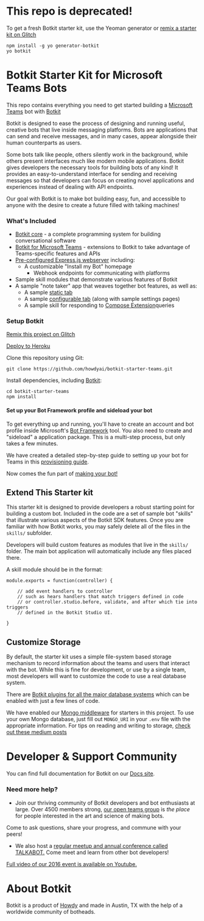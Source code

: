 # This repo is deprecated!

To get a fresh Botkit starter kit, use the Yeoman generator or [remix a starter kit on Glitch](https://glitch.com/botkit)

```
npm install -g yo generator-botkit
yo botkit
```




# Botkit Starter Kit for Microsoft Teams Bots

This repo contains everything you need to get started building a [Microsoft Teams](https://products.office.com/en-us/microsoft-teams/group-chat-software) bot with [Botkit](https://botkit.ai/teams)

Botkit is designed to ease the process of designing and running useful, creative bots that live inside messaging platforms. Bots are applications that can send and receive messages, and in many cases, appear alongside their human counterparts as users.

Some bots talk like people, others silently work in the background, while others present interfaces much like modern mobile applications. Botkit gives developers the necessary tools for building bots of any kind! It provides an easy-to-understand interface for sending and receiving messages so that developers can focus on creating novel applications and experiences instead of dealing with API endpoints.

Our goal with Botkit is to make bot building easy, fun, and accessible to anyone with the desire to create a future filled with talking machines!

### What's Included

* [Botkit core](https://botkit.ai/docs/core.html) - a complete programming system for building conversational software
* [Botkit for Microsoft Teams](https://botkit.ai/docs/readme-teams.html) - extensions to Botkit to take advantage of Teams-specific features and APIs
* [Pre-configured Express.js webserver](https://expressjs.com/) including:
  * A customizable "Install my Bot" homepage
	* Webhook endpoints for communicating with platforms
* Sample skill modules that demonstrate various features of Botkit
* A sample "note taker" app that weaves together bot features, as well as:
  * A sample [static tab](https://msdn.microsoft.com/en-us/microsoft-teams/tabs)
  * A sample [configurable tab](https://msdn.microsoft.com/en-us/microsoft-teams/tabs) (along with sample settings pages)
  * A sample skill for responding to [Compose Extension](https://msdn.microsoft.com/en-us/microsoft-teams/composeextensions)queries

### Setup Botkit

[Remix this project on Glitch](https://glitch.com/~botkit-teams)

[Deploy to Heroku](https://heroku.com/deploy?template=https://github.com/howdyai/botkit-starter-teams/master)

Clone this repository using Git:

`git clone https://github.com/howdyai/botkit-starter-teams.git`

Install dependencies, including [Botkit](https://github.com/howdyai/botkit):

```
cd botkit-starter-teams
npm install
```

#### Set up your Bot Framework profile and sideload your bot

To get everything up and running, you'll have to create an account and bot profile inside Microsoft's [Bot Framework](http://dev.botframework.com) tool.
You also need to create and "sideload" a application package. This is a multi-step process, but only takes a few minutes.

We have created a detailed step-by-step guide to setting up your bot for Teams in this [provisioning guide](https://botkit.ai/docs/provisioning/teams.html).

Now comes the fun part of [making your bot!](https://botkit.ai/docs/)

## Extend This Starter kit

This starter kit is designed to provide developers a robust starting point for building a custom bot. Included in the code are a set of sample bot "skills" that illustrate various aspects of the Botkit SDK features.  Once you are familiar with how Botkit works, you may safely delete all of the files in the `skills/` subfolder.

Developers will build custom features as modules that live in the `skills/` folder. The main bot application will automatically include any files placed there.

A skill module should be in the format:

```
module.exports = function(controller) {

    // add event handlers to controller
    // such as hears handlers that match triggers defined in code
    // or controller.studio.before, validate, and after which tie into triggers
    // defined in the Botkit Studio UI.

}
```


## Customize Storage
By default, the starter kit uses a simple file-system based storage mechanism to record information about the teams and users that interact with the bot. While this is fine for development, or use by a single team, most developers will want to customize the code to use a real database system.

There are [Botkit plugins for all the major database systems](https://botkit.ai/docs/readme-middlewares.html#storage-modules) which can be enabled with just a few lines of code.

We have enabled our [Mongo middleware]() for starters in this project. To use your own Mongo database, just fill out `MONGO_URI` in your `.env` file with the appropriate information. For tips on reading and writing to storage, [check out these medium posts](https://botkit.groovehq.com/knowledge_base/categories/build-a-bot)

# Developer & Support Community

You can find full documentation for Botkit on our [Docs site](https://botkit.ai/docs/).

###  Need more help?

* Join our thriving community of Botkit developers and bot enthusiasts at large. Over 4500 members strong, [our open teams group](http://community.botkit.ai) is _the place_ for people interested in the art and science of making bots.

 Come to ask questions, share your progress, and commune with your peers!

* We also host a [regular meetup and annual conference called TALKABOT.](http://talkabot.ai) Come meet and learn from other bot developers!

 [Full video of our 2016 event is available on Youtube.](https://www.youtube.com/playlist?list=PLD3JNfKLDs7WsEHSal2cfwG0Fex7A6aok)



# About Botkit

Botkit is a product of [Howdy](https://howdy.ai) and made in Austin, TX with the help of a worldwide community of botheads.
